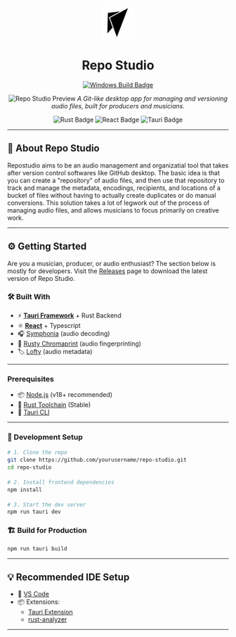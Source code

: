 <p align="center">
  <img src="./app-icon.png" alt="Repo Studio Icon" width="75"/>
</p>
<h1 align="center">Repo Studio</h1>
<div align="center">
  <a href="https://github.com/JohnKearney1/repostudio/releases">
    <img src="https://github.com/JohnKearney1/repostudio/actions/workflows/build.yml/badge.svg?branch=main" alt="Windows Build Badge" />
  </a>
</div>

<p align="center">
    <img src="./assets/demo.gif" alt="Repo Studio Preview"/>
    <i>A Git-like desktop app for managing and versioning audio files, built for producers and musicians.</i>
</p>

<p align="center">
  <p align="center">
    <img src="https://img.shields.io/badge/Backend-Rust-ff0000?style=for-the-badge&logo=rust" alt="Rust Badge">
    <img src="https://img.shields.io/badge/Frontend-React%20-00d8ff?style=for-the-badge&logo=react" alt="React Badge">
    <img src="https://img.shields.io/badge/Made%20with-Tauri-FFC107?style=for-the-badge&logo=tauri" alt="Tauri Badge">
  </p>
</p>

---

## 🚀 About Repo Studio

Repostudio aims to be an audio management and organizatial tool that takes after version control softwares like GitHub desktop. The basic idea is that you can create a "repository" of audio files, and then use that repository to track and manage the metadata, encodings, recipients, and locations of a bucket of files without having to actually create duplicates or do manual conversions. This solution takes a lot of legwork out of the process of managing audio files, and allows musicians to focus primarily on creative work.

---

## ⚙️ Getting Started

Are you a musician, producer, or audio enthusiast? The section below is mostly for developers.
Visit the [Releases](https://github.com/JohnKearney1/repostudio/releases) page to download the latest version of Repo Studio.

### 🛠️ Built With
- ⚡ **[Tauri Framework](https://tauri.app/)** + Rust Backend
- ⚛️ **[React](https://reactjs.org/)** + Typescript
- 🎧 [Symphonia](https://github.com/pdeljanov/Symphonia) (audio decoding)  
- 🧬 [Rusty Chromaprint](https://github.com/acoustid/rusty-chromaprint) (audio fingerprinting)  
- 🏷️ [Lofty](https://github.com/Serial-ATA/lofty-rs) (audio metadata)

---

### Prerequisites
- 📦 [Node.js](https://nodejs.org/) (v18+ recommended)
- 🦀 [Rust Toolchain](https://rustup.rs/) (Stable)
- 🔧 [Tauri CLI](https://tauri.app/v1/guides/getting-started/prerequisites/)  

---

### 🔨 Development Setup
```bash
# 1. Clone the repo
git clone https://github.com/yourusername/repo-studio.git
cd repo-studio

# 2. Install frontend dependencies
npm install

# 3. Start the dev server
npm run tauri dev
```

### 🏗️ Build for Production
```bash
npm run tauri build
```

---

## 💡 Recommended IDE Setup
- 📝 [VS Code](https://code.visualstudio.com/)
- 📦 Extensions:  
  - [Tauri Extension](https://marketplace.visualstudio.com/items?itemName=tauri-apps.tauri-vscode)  
  - [rust-analyzer](https://marketplace.visualstudio.com/items?itemName=rust-lang.rust-analyzer)

---
